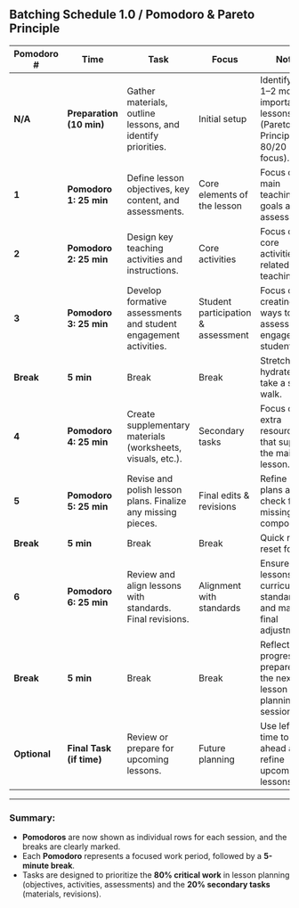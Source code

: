 ## Batching Schedule 1.0 / Pomodoro & Pareto Principle

| **Pomodoro #** | **Time**        | **Task**                                                                 | **Focus**                       | **Notes**                                                                 |
|----------------|-----------------|--------------------------------------------------------------------------|---------------------------------|---------------------------------------------------------------------------|
| **N/A**        | **Preparation (10 min)** | Gather materials, outline lessons, and identify priorities.           | Initial setup                   | Identify the 1–2 most important lessons (Pareto Principle 80/20 focus).     |
| **1**          | **Pomodoro 1: 25 min** | Define lesson objectives, key content, and assessments.               | Core elements of the lesson     | Focus on the main teaching goals and assessments.                         |
| **2**          | **Pomodoro 2: 25 min** | Design key teaching activities and instructions.                       | Core activities                 | Focus on core activities related to teaching.                            |
| **3**          | **Pomodoro 3: 25 min** | Develop formative assessments and student engagement activities.       | Student participation & assessment | Focus on creating ways to assess and engage students.                    |
| **Break**      | **5 min**        | Break                                                                   | Break                           | Stretch, hydrate, or take a short walk.                                  |
| **4**          | **Pomodoro 4: 25 min** | Create supplementary materials (worksheets, visuals, etc.).            | Secondary tasks                 | Focus on extra resources that support the main lesson.                   |
| **5**          | **Pomodoro 5: 25 min** | Revise and polish lesson plans. Finalize any missing pieces.           | Final edits & revisions         | Refine lesson plans and check for missing components.                     |
| **Break**      | **5 min**        | Break                                                                   | Break                           | Quick rest to reset focus.                                                |
| **6**          | **Pomodoro 6: 25 min** | Review and align lessons with standards. Final revisions.              | Alignment with standards        | Ensure lessons meet curriculum standards and make final adjustments.      |
| **Break**      | **5 min**        | Break                                                                   | Break                           | Reflect on progress and prepare for the next lesson planning session.     |
| **Optional**   | **Final Task (if time)** | Review or prepare for upcoming lessons.                              | Future planning                 | Use leftover time to look ahead and refine upcoming lessons.             |

---

### Summary:
- **Pomodoros** are now shown as individual rows for each session, and the breaks are clearly marked.
- Each **Pomodoro** represents a focused work period, followed by a **5-minute break**.
- Tasks are designed to prioritize the **80% critical work** in lesson planning (objectives, activities, assessments) and the **20% secondary tasks** (materials, revisions).
